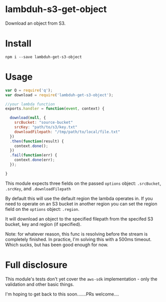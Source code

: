 # lambduh-s3-get-object
Download an object from S3.

# Install

```
npm i --save lambduh-get-s3-object
```

# Usage

```javascript
var Q = require('q');
var download = require('lambduh-get-s3-object');

//your lambda function
exports.handler = function(event, context) {

  download(null, {
    srcBucket: "source-bucket"
    srcKey: "path/to/s3/key.txt"
    downloadFilepath: "/tmp/path/to/local/file.txt"
  })
  .then(function(result) {
  	context.done();
  })
  .fail(function(err) {
  	context.done(err);
  });

}
```

This module expects three fields on the passed `options` object: `.srcBucket`, `.srcKey`, and `.downloadFilepath`

By default this will use the default region the lambda operates in.  If you need to operate on an S3 bucket in another region you can set the region field on the `options` object: `.region`.

It will download an object to the specified filepath from the specifed S3 bucket, key and region (if specified).

Note: for whatever reason, this func is resolving before the stream is
completely finished. In practice, I'm solving this with a 500ms timeout.
Which sucks, but has been good enough for now.

# Full disclosure

This module's tests don't yet cover the `aws-sdk` implementation - only the validation and other basic things.

I'm hoping to get back to this soon.......PRs welcome....
